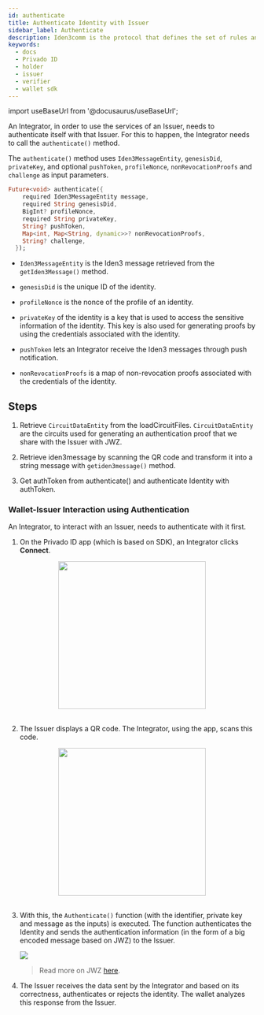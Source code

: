 ```yaml
---
id: authenticate
title: Authenticate Identity with Issuer
sidebar_label: Authenticate
description: Iden3comm is the protocol that defines the set of rules and syntax of the data that needs to be communicated while interacting with an Issuer and a Verifier.
keywords:
  - docs
  - Privado ID
  - holder
  - issuer
  - verifier
  - wallet sdk
---
```


import useBaseUrl from '@docusaurus/useBaseUrl';

An Integrator, in order to use the services of an Issuer, needs to authenticate itself with that Issuer. For this to happen, the Integrator needs to call the `authenticate()` method.

The `authenticate()` method uses `Iden3MessageEntity`, `genesisDid`, `privateKey`, and optional `pushToken`, `profileNonce`, `nonRevocationProofs` and `challenge` as input parameters.

```dart
Future<void> authenticate({
    required Iden3MessageEntity message,
    required String genesisDid,
    BigInt? profileNonce,
    required String privateKey,
    String? pushToken,
    Map<int, Map<String, dynamic>>? nonRevocationProofs,
    String? challenge,
  });
```

- `Iden3MessageEntity` is the Iden3 message retrieved from the `getIden3Message()` method.

- `genesisDid` is the unique ID of the identity.

- `profileNonce` is the nonce of the profile of an identity.

- `privateKey` of the identity is a key that is used to access the sensitive information of the identity. This key is also used for generating proofs by using the credentials associated with the identity.

- `pushToken` lets an Integrator receive the Iden3 messages through push notification.

- `nonRevocationProofs` is a map of non-revocation proofs associated with the credentials of the identity.

## Steps

1. Retrieve `CircuitDataEntity` from the loadCircuitFiles. `CircuitDataEntity` are the circuits used for generating an authentication proof that we share with the Issuer with JWZ.

2. Retrieve iden3message by scanning the QR code and transform it into a string message with `getiden3message()` method.

3. Get authToken from authenticate() and authenticate Identity with authToken.

### Wallet-Issuer Interaction using Authentication

An Integrator, to interact with an Issuer, needs to authenticate with it first.

1.  On the Privado ID app (which is based on SDK), an Integrator clicks **Connect**.

<div align="center">
<img src={useBaseUrl("img/polygonid-wallet-connect.png")} width ="300" />
</div>
<br/>
 
2.  The Issuer displays a QR code. The Integrator, using the app, scans this code.

<div align="center">
<img src={useBaseUrl("img/qr-code-scan.png")} width ="300" />
</div>
<br/>

3.  With this, the `Authenticate()` function (with the identifier, private key and message as the inputs) is executed. The function authenticates the Identity and sends the authentication information (in the form of a big encoded message based on JWZ) to the Issuer.

    ![](/img/jwz.png)

    > Read more on JWZ [here](/docs/wallet/wallet-sdk/polygonid-sdk/iden3comm/jwz.md).

4.  The Issuer receives the data sent by the Integrator and based on its correctness, authenticates or rejects the identity. The wallet analyzes this response from the Issuer.
